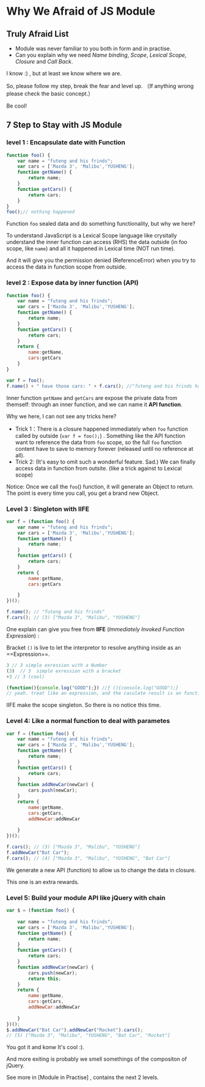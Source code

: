 # Why We Afraid of JS Module

## Truly Afraid List

- Module was never familiar to you both in form and in practise.
- Can you explain why we need *Name binding*, *Scope*, *Lexical Scope*, *Closure* and *Call Back*. 

I know :) , but at least we know where we are.

So, please follow my step, break the fear and level up. （If anything wrong please check the basic concept.）

Be cool!

## 7 Step to Stay with JS Module

### level 1 : Encapsulate date with Function 

```js
function foo() {
    var name = "futeng and his frinds";
    var cars = ['Mazda 3', 'Malibu','YUSHENG'];
    function getName() {
        return name;
    }
    function getCars() {
        return cars;
    }
}
foo();// nothing happened
```

Function `foo` sealed data and do something functionality, but why we here?

To understand JavaScript is a Lexical Scope language like crysitally understand the inner function can access (RHS) the data outside (in foo scope, like `name`) and all it happened in Lexical time (NOT run time). 

And it will give you the permission denied (ReferenceError) when you try to access the data in function scope from outside.

### level 2 : Expose data by inner function (API) 

```js
function foo() {
    var name = "futeng and his frinds";
    var cars = ['Mazda 3', 'Malibu','YUSHENG'];
    function getName() {
        return name;
    }
    function getCars() {
        return cars;
    }
    return {
        name:getName,
        cars:getCars
    }
}

var f = foo();
f.name() + " have those cars: " + f.cars(); //"futeng and his frinds have those cars: Mazda 3,Malibu,YUSHENG"
```

Inner function `getName` and `getCars` are expose the private data from themself: through an inner function, and we can name it **API function**.

Why we here, I can not see any tricks here?

- Trick 1：There is a closure happened immediately when `foo` function called by outside (`var f = foo();`) . Something like the API function want to reference the data from `foo` scope, so the full `foo` function content have to save to memory forever (released until no reference at all). 
- Trick 2: (It's easy to omit such a wonderful feature. Sad.)  We can finally access data in function from outsite. (like a trick against to Lexical scope)

Notice: Once we call the `foo`() function, it will generate an Object to return. The point is every time you call, you get a brand new Object.

### Level 3 : Singleton with IIFE 

```js
var f = (function foo() {
    var name = "futeng and his frinds";
    var cars = ['Mazda 3', 'Malibu','YUSHENG'];
    function getName() {
        return name;
    }
    function getCars() {
        return cars;
    }
    return {
        name:getName,
        cars:getCars

    }
})();

f.name(); // "futeng and his frinds"
f.cars(); // (3) ["Mazda 3", "Malibu", "YUSHENG"]
```

One explain can give you free from **IIFE** (*Immediately Invoked Function Expression*) : 

Bracket `()` is live to let the interpretor to resolve anything inside as an ==Expression==.

```js
3 // 3 simple exression with a Number
(3)  // 3  simple exression with a bracket 
+3 // 3 (cool)

(function(){console.log("GOOD");}) //ƒ (){console.log("GOOD");}
// yeah. treat like an expression, and the caculate result is an function itself.
```

IIFE make the scope singleton. So there is no notice this time.

### Level 4: Like a normal function to deal with parametes

```js
var f = (function foo() {
    var name = "futeng and his frinds";
    var cars = ['Mazda 3', 'Malibu','YUSHENG'];
    function getName() {
        return name;
    }
    function getCars() {
        return cars;
    }
    function addNewCar(newCar) {
        cars.push(newCar);
    }
    return {
        name:getName,
        cars:getCars,
        addNewCar:addNewCar
        
    }
})();

f.cars(); // (3) ["Mazda 3", "Malibu", "YUSHENG"]
f.addNewCar("Bat Car");
f.cars(); // (4) ["Mazda 3", "Malibu", "YUSHENG", "Bat Car"]
```

We generate a new API (function) to allow us to change the data in closure.

This one is an extra rewards.

### Level 5: Build your module API like jQuery with chain

```js
var $ = (function foo() {
    
    var name = "futeng and his frinds";
    var cars = ['Mazda 3', 'Malibu','YUSHENG'];
    function getName() {
        return name;
    }
    function getCars() {
        return cars;
    }
    function addNewCar(newCar) {
        cars.push(newCar);
        return this;
    }
    return {
        name:getName,
        cars:getCars,
        addNewCar:addNewCar
        
    }
})();
$.addNewCar("Bat Car").addNewCar("Rocket").cars(); 
// (5) ["Mazda 3", "Malibu", "YUSHENG", "Bat Car", "Rocket"]
```

You got it and konw It's cool :).

And more exiting is probably we smell somethings of the compositon of jQuery.

See more in [Module in Practise] , contains the next 2 levels. 